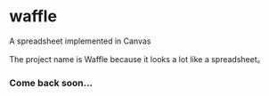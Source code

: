 # waffle
A spreadsheet implemented in Canvas

The project name is Waffle because it looks a lot like a spreadsheet。

### Come back soon...
